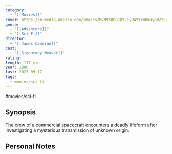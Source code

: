 ```yaml
---
category:
  - "[[Movies]]"
cover: https://m.media-amazon.com/images/M/MV5BOGJkY2EyOWYtYWRmNy00ZTEzLTllMDAtYzYzYjA0ZjFhZWJjXkEyXkFqcGdeQXVyMTUzMDUzNTI3._V1_SX300.jpg
genre:
  - "[[Adventure]]"
  - "[[Sci-Fi]]"
director:
  - "[[James Cameron]]"
cast:
  - "[[Sigourney Weaver]]"
rating: 
length: 137 min
year: 1986
last: 2023-09-17
tags:
  - movies/sci-fi
---
```


#movies/sci-fi 

## Synopsis
The crew of a commercial spacecraft encounters a deadly lifeform after investigating a mysterious transmission of unknown origin.


## Personal Notes





